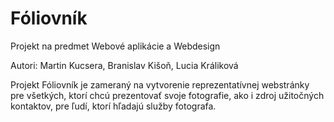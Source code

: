 # Fóliovník
Projekt na predmet Webové aplikácie a Webdesign

Autori: Martin Kucsera, Branislav Kišoň, Lucia Králiková

Projekt Fóliovník je zameraný na vytvorenie reprezentatívnej webstránky pre všetkých, ktorí chcú prezentovať svoje fotografie, ako i zdroj užitočných kontaktov, pre ľudí, ktorí hľadajú služby fotografa.
